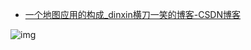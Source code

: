 - [一个地图应用的构成_dinxin横刀一笑的博客-CSDN博客](https://blog.csdn.net/u011365716/article/details/120270802)

![img](https://img-blog.csdnimg.cn/20210913170039616.png?x-oss-process=image/watermark,type_ZHJvaWRzYW5zZmFsbGJhY2s,shadow_50,text_Q1NETiBAZGlueGlu5qiq5YiA5LiA56yR,size_20,color_FFFFFF,t_70,g_se,x_16)


